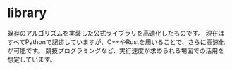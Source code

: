 # library
既存のアルゴリズムを実装した公式ライブラリを高速化したものです。
現在はすべてPythonで記述していますが、C++やRustを用いることで、さらに高速化が可能です。
競技プログラミングなど、実行速度が求められる場面での活用を想定しています。


